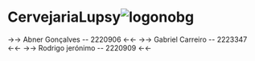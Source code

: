 # CervejariaLupsy![logonobg](https://github.com/user-attachments/assets/b4aa9e83-562a-445c-98de-59651cfde751)


→→ Abner Gonçalves -- 2220906 ←←
→→ Gabriel Carreiro -- 2223347 ←←
→→ Rodrigo jerónimo -- 2220909 ←←
